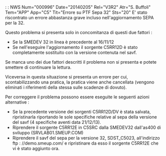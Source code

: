  :  : NWS Num="000996" Date="20140205" Rel="V3R2" Atr="S. Buffoli" Tem="APP" App="C5" Tit="Errore su PTF Sepa 32" Sts="20"
E' stato riscontrato un errore abbastanza grave incluso nell'aggiornamento SEPA per la 32.

Questo problema si presenta solo in concomitanza di questi due fattori : 
* Se la SMEDEV 32 in linea è precedente al 16/11/12
* Se nell'eseguire l'aggiornamento il sorgente C5RR12D è stato completamente sostituito con la versione contenuta nel savf.

Se manca uno dei due fattori descritti il problema non si presenta e potete smettere di continuare
la lettura.

Viceversa in questa situazione si presenta un errore per cui, scontabilizzando una pratica, la pratica viene anche cancellata (vengono eliminati i riferimenti della stessa sulle scadenze di dovuto).

Per correggere il problema possono essere eseguite le seguenti azioni alternative : 
* Se la precedente versione dei sorgenti C5RR12D/DV è stata salvata, ripristinarla riportando le sole specifiche relative al sepa della versione del savf (4 specifiche aventi data 21/12/13).
* Riprendere il sorgente C5RR12E in C5SRC dalla SMEDEV32 dall'as400 di sviluppo (SRVLAB01.SMEUP.COM)
* Riprendere il savf del sepa per la versione 32, SDST_C5023, all'indirizzo ftp : //demo.smeup.com/ e ripristinare da esso il sorgente C5RR12E che vi è stato aggiunto ora.

